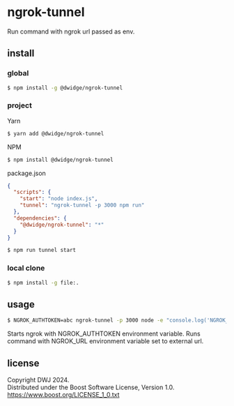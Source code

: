# ngrok-tunnel

Run command with ngrok url passed as env.

## install

### global

```bash
$ npm install -g @dwidge/ngrok-tunnel
```

### project

Yarn

```bash
$ yarn add @dwidge/ngrok-tunnel
```

NPM

```bash
$ npm install @dwidge/ngrok-tunnel
```

package.json

```json
{
  "scripts": {
    "start": "node index.js",
    "tunnel": "ngrok-tunnel -p 3000 npm run"
  },
  "dependencies": {
    "@dwidge/ngrok-tunnel": "*"
  }
}
```

```bash
$ npm run tunnel start
```

### local clone

```bash
$ npm install -g file:.
```

## usage

```bash
$ NGROK_AUTHTOKEN=abc ngrok-tunnel -p 3000 node -e "console.log('NGROK_URL', process.env.NGROK_URL)"
```

Starts ngrok with NGROK_AUTHTOKEN environment variable. Runs command with NGROK_URL environment variable set to external url.

## license

Copyright DWJ 2024.  
Distributed under the Boost Software License, Version 1.0.  
https://www.boost.org/LICENSE_1_0.txt
